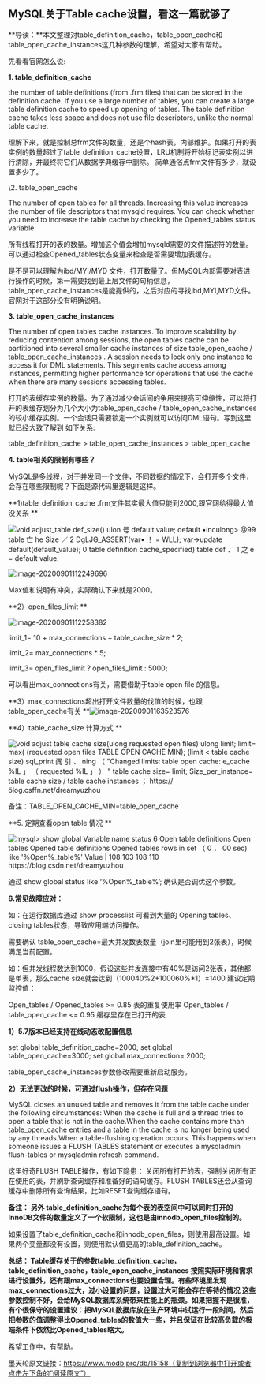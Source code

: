 ## MySQL关于Table cache设置，看这一篇就够了 

**导读：**本文整理对table_definition_cache，table_open_cache和table_open_cache_instances这几种参数的理解，希望对大家有帮助。




先看看官网怎么说:




**1. table_definition_cache**

the number of table definitions (from .frm files) that can be stored in the definition cache. If you use a large number of tables, you can create a large table definition cache to speed up opening of tables. The table definition cache takes less space and does not use file descriptors, unlike the normal table cache.


理解下来，就是控制总frm文件的数量，还是个hash表，内部维护。如果打开的表实例的数量超过了table_definition_cache设置，LRU机制将开始标记表实例以进行清除，并最终将它们从数据字典缓存中删除。
 简单通俗点frm文件有多少，就设置多少了。

 \2. table_open_cache

The number of open tables for all threads. Increasing this value increases the number of file descriptors that mysqld requires. You can check whether you need to increase the table cache by checking the Opened_tables status variable


所有线程打开的表的数量。增加这个值会增加mysqld需要的文件描述符的数量。可以通过检查Opened_tables状态变量来检查是否需要增加表缓存。




是不是可以理解为ibd/MYI/MYD 文件，打开数量了。但MySQL内部需要对表进行操作的时候，第一需要找到最上层文件的句柄信息，table_open_cache_instances是能提供的，之后对应的寻找ibd,MYI,MYD文件。官网对于这部分没有明确说明。




**3. table_open_cache_instances**

The number of open tables cache instances. To improve scalability by reducing contention among sessions, the open tables cache can be partitioned into several smaller cache instances of size table_open_cache / table_open_cache_instances . A session needs to lock only one instance to access it for DML statements. This segments cache access among instances, permitting higher performance for operations that use the cache when there are many sessions accessing tables.


打开的表缓存实例的数量。为了通过减少会话间的争用来提高可伸缩性，可以将打开的表缓存划分为几个大小为table_open_cache / table_open_cache_instances的较小缓存实例。一个会话只需要锁定一个实例就可以访问DML语句。写到这里就已经大致了解到 如下关系:

table_definition_cache > table_open_cache_instances > table_open_cache



 

**4. table相关的限制有哪些？**




MySQL是多线程，对于并发同一个文件，不同数据的情况下，会打开多个文件，会存在哪些限制呢？下面是源代码里逻辑是这样。




**1)table_definition_cache
 .frm文件其实最大值只能到2000,跟官网给得最大值没关系
** 

![void adjust_table def_size()  ulon 号 default value;  default •inculong> @99 table 亡 he Size ／ 2  DgLJG_ASSERT(var• ！ = WLL);  var->update default(default_value);  0 table definition cache_specified)  table def 、 1 之 e = default value;  ](clip_image001-1598930545745.png)

![image-20200901112249696](image-20200901112249696.png)

Max值和说明有冲突，实际确认下来就是2000。




**2）open_files_limit
** 

![image-20200901112258382](image-20200901112258382.png)

limit_1= 10 + max_connections + table_cache_size * 2;

limit_2= max_connections * 5;

limit_3= open_files_limit ? open_files_limit : 5000;




可以看出max_connections有关，需要借助于table open file 的信息。



 

**3）max_connections超出打开文件数量的伐值的时候，也跟table_open_cache有关
**![image-20200901163523576](image-20200901163523576.png)

**4）table_cache_size 计算方式
** 

![void adjust table cache size(ulong requested open files)  ulong limit;  limit= max<ulong>( (requested open files  TABLE OPEN CACHE MIN);  (limit < table cache size)  sql_print 阗 引 、 ning （ "Changed limits: table open cache:  e_cache  %IL 」 （ requested %IL 」 ） "  table cache size= limit;  Size_per_instance=  table cache size / table cache instances ；  https://ölog.csffn.net/dreamyuzhou  ](clip_image005-1598930545746.png)

备注：TABLE_OPEN_CACHE_MIN=table_open_cache




**5. 定期查看open table 情况
** 




![mysql> show global  Variable name  status  6  Open table definitions  Open tables  Opened table definitions  Opened tables  rows in set （ 0 ． 00 sec)  like '%Open%_tabIe%'  Value |  108  103  108  110  https://blog.csdn.net/dreamyuzhou  ](clip_image006-1598930545746.png)


 通过 show global status like ‘%Open%_table%’; 确认是否调优这个参数。



 

**6.常见故障应对：**




如：在运行数据库通过 show processlist 可看到大量的 Opening tables、closing tables状态，导致应用端访问操作。




需要确认 table_open_cache=最大并发数表数量（join里可能用到2张表），时候满足当前配置。




如：但并发线程数达到1000，假设这些并发连接中有40%是访问2张表，其他都是单表，那么cache size就会达到（100040%2+100060%*1）=1400
 建议定期监控值：


Open_tables / Opened_tables >= 0.85    表的重复使用率
 Open_tables / table_open_cache <= 0.95  缓存里存在已打开的表



 

**1）5.7版本已经支持在线动态改配置信息**

set global table_definition_cache=2000;
 set global table_open_cache=3000;
 set global max_connection= 2000;



 

table_open_cache_instances参数修改需要重新启动服务。




**2）无法更改的时候，可通过flush操作，但存在问题**

MySQL closes an unused table and removes it from the table cache under the following circumstances: When the cache is full and a thread tries to open a table that is not in the cache.When the cache contains more than table_open_cache entries and a table in the cache is no longer being used by any threads.When a table-flushing operation occurs. This happens when someone issues a FLUSH TABLES statement or executes a mysqladmin flush-tables or mysqladmin refresh command.



 

这里好奇FLUSH TABLE操作，有如下隐患：
 关闭所有打开的表，强制关闭所有正在使用的表，并刷新查询缓存和准备好的语句缓存。FLUSH TABLES还会从查询缓存中删除所有查询结果，比如RESET查询缓存语句。



 

**备注：
 另外 table_definition_cache为每个表的表空间中可以同时打开的InnoDB文件的数量定义了一个软限制，这也是由innodb_open_files控制的。**




如果设置了table_definition_cache和innodb_open_files，则使用最高设置。如果两个变量都没有设置，则使用默认值更高的table_definition_cache。




**总结：
 Table缓存关于的参数table_definition_cache，table_definition_cache，table_open_cache_instances 按照实际环境和需求进行设置外，还有跟max_connections也要设置合理。有些环境里发现max_connections过大，过小设置的问题，设置过大可能会存在等待的情况
 这些参数控制不好，会给MySQL数据库系统带来性能上的瓶颈。如果把握不是很准，有个很保守的设置建议：把MySQL数据库放在生产环境中试运行一段时间，然后把参数的值调整得比Opened_tables的数值大一些，并且保证在比较高负载的极端条件下依然比Opened_tables略大。**




希望工作中，有帮助。




墨天轮原文链接：https://www.modb.pro/db/15158（复制到浏览器中打开或者点击左下角的“阅读原文”）



 


 [](http://mp.weixin.qq.com/s?__biz=MjM5MDAxOTk2MQ==&mid=2650283992&idx=1&sn=d1cf39a5cb5635c45842f27b176ec507&chksm=be4787ce89300ed8f77b61516d2aabc881b27943219ad592ec1fe4a088ec7b776bba3443225d&mpshare=1&scene=1&srcid=&sharer_sharetime=1583577606356&sharer_shareid=4ccc32335c079a86eae33281fea18c34#rd)